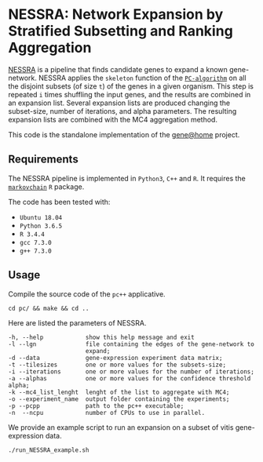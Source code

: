 # NESSRA: Network Expansion by Stratified Subsetting and Ranking Aggregation
[NESSRA](http://journals.sagepub.com/doi/abs/10.1177/1094342016662508) is a pipeline that finds candidate genes to expand a known gene-network.
NESSRA applies the `skeleton` function of the [`PC-algorithm`](https://www.researchgate.net/publication/242448131_Causation_Prediction_and_Search) on all the disjoint subsets (of size `t`) of the genes in a given organism.
This step is repeated `i` times shuffling the input genes, and the results are combined in an expansion list.
Several expansion lists are produced changing the subset-size, number of iterations, and alpha parameters.
The resulting expansion lists are combined with the MC4 aggregation method.

This code is the standalone implementation of the [gene@home](https://gene.disi.unitn.it/test/) project.

## Requirements
The NESSRA pipeline is implemented in `Python3`, `C++` and `R`.
It requires the [`markovchain`](https://cran.r-project.org/web/packages/markovchain/index.html) `R` package.

The code has been tested with:
- `Ubuntu 18.04`
- `Python 3.6.5`
- `R 3.4.4`
- `gcc 7.3.0`
- `g++ 7.3.0`


## Usage
Compile the source code of the `pc++` applicative.
```
cd pc/ && make && cd ..
```
Here are listed the parameters of NESSRA.
```
-h, --help            show this help message and exit
-l --lgn              file containing the edges of the gene-network to
                      expand;
-d --data             gene-expression experiment data matrix;
-t --tilesizes        one or more values for the subsets-size;
-i --iterations       one or more values for the number of iterations;
-a --alphas           one or more values for the confidence threshold alpha;
-k --mc4_list_lenght  lenght of the list to aggregate with MC4;
-o --experiment_name  output folder containing the experiments;
-p --pcpp             path to the pc++ executable;
-n  --ncpu            number of CPUs to use in parallel.
```

We provide an example script to run an expansion on a subset of vitis gene-expression data.
```
./run_NESSRA_example.sh
```
